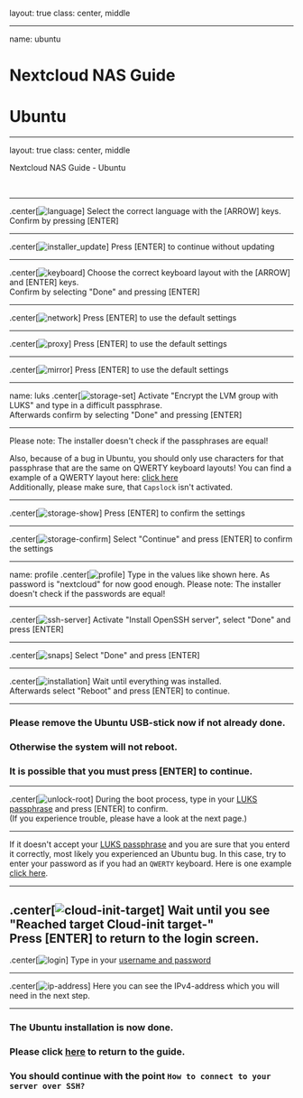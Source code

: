 layout: true
class: center, middle

---

name: ubuntu
# Nextcloud NAS Guide
# Ubuntu

---

layout: true
class: center, middle
<div class="my-header"><p>Nextcloud NAS Guide - Ubuntu</p></div><br>

---

.center[![language](./language.png)]
Select the correct language with the [ARROW] keys.<br>
Confirm by pressing [ENTER]

---

.center[![installer_update](./installer_update.png)]
Press [ENTER] to continue without updating

---

.center[![keyboard](./keyboard.png)]
Choose the correct keyboard layout with the [ARROW] and [ENTER] keys.<br>
Confirm by selecting "Done" and pressing [ENTER]

---

.center[![network](./network.png)]
Press [ENTER] to use the default settings

---

.center[![proxy](./proxy.png)]
Press [ENTER] to use the default settings

---

.center[![mirror](./mirror.png)]
Press [ENTER] to use the default settings

---

name: luks
.center[![storage-set](./storage-set.png)]
Activate "Encrypt the LVM group with LUKS" and type in a difficult passphrase.<br>
Afterwards confirm by selecting "Done" and pressing [ENTER]

---

Please note: The installer doesn't check if the passphrases are equal!

Also, because of a bug in Ubuntu, you should only use characters for that passphrase that are the same on QWERTY keyboard layouts! You can find a example of a QWERTY layout here: [click here](https://en.wikipedia.org/wiki/QWERTY#/media/File:KB_United_States.svg)<br>
Additionally, please make sure, that `Capslock` isn't activated.

---

.center[![storage-show](./storage-show.png)]
Press [ENTER] to confirm the settings

---

.center[![storage-confirm](./storage-confirm.png)]
Select "Continue" and press [ENTER] to confirm the settings

---

name: profile
.center[![profile](./profile.png)]
Type in the values like shown here. As password is "nextcloud" for now good enough.
Please note: The installer doesn't check if the passwords are equal!

---

.center[![ssh-server](./ssh-server.png)]
Activate "Install OpenSSH server", select "Done" and press [ENTER]

---

.center[![snaps](./snaps.png)]
Select "Done" and press [ENTER]

---

.center[![installation](./installation.png)]
Wait until everything was installed.<br>
Afterwards select "Reboot" and press [ENTER] to continue.

---

### Please remove the Ubuntu USB-stick now if not already done.
### Otherwise the system will not reboot.
### It is possible that you must press [ENTER] to continue.

---

.center[![unlock-root](./unlock-root.png)]
During the boot process, type in your [LUKS passphrase](#luks) and press [ENTER] to confirm.<br>
(If you experience trouble, please have a look at the next page.)

---

If it doesn't accept your [LUKS passphrase](#luks) and you are sure that you enterd it correctly, most likely you experienced an Ubuntu bug. In this case, try to enter your password as if you had an `QWERTY` keyboard. Here is one example [click here](https://en.wikipedia.org/wiki/QWERTY#/media/File:KB_United_States.svg).

---

.center[![cloud-init-target](./cloud-init-target.png)]
Wait until you see "Reached target Cloud-init target-"<br>
Press [ENTER] to return to the login screen.
---

.center[![login](./login.png)]
Type in your [username and password](#profile)

---

.center[![ip-address](./ip-address.png)]
Here you can see the IPv4-address which you will need in the next step.

---

### The Ubuntu installation is now done.
### Please click [here](https://github.com/szaimen/Nextcloud-NAS-Guide#how-to-connect-to-your-server-over-ssh) to return to the guide.
### You should continue with the point `How to connect to your server over SSH?`